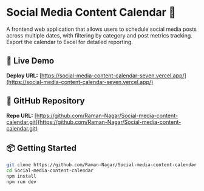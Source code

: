 # Social Media Content Calendar 📅

A frontend web application that allows users to schedule social media posts across multiple dates, with filtering by category and post metrics tracking. Export the calendar to Excel for detailed reporting.

## 🔗 Live Demo
**Deploy URL:** [https://social-media-content-calendar-seven.vercel.app/](https://social-media-content-calendar-seven.vercel.app/)

## 📁 GitHub Repository
**Repo URL:** [https://github.com/Raman-Nagar/Social-media-content-calendar.git](https://github.com/Raman-Nagar/Social-media-content-calendar.git)

## 📦 Getting Started
```bash
git clone https://github.com/Raman-Nagar/Social-media-content-calendar.git
cd Social-media-content-calendar
npm install
npm run dev
